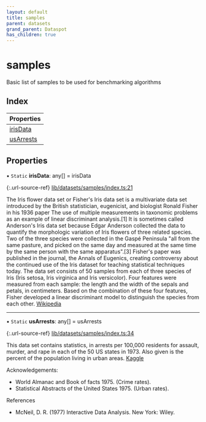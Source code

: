 ```yaml
---
layout: default
title: samples
parent: datasets
grand_parent: Dataspot
has_children: true
---
```


# samples

Basic list of samples to be used for benchmarking algorithms

## Index

| Properties |
|-----------|
| [irisData](#irisdata) |
| [usArrests](#usarrests) |

## Properties

▪ `Static` **irisData**: any[] = irisData

{:.url-source-ref}
[lib/datasets/samples/index.ts:21](https://github.com/ascentcore/dataspot/blob/f1c4a34/lib/datasets/samples/index.ts#L21)

The Iris flower data set or Fisher's Iris data set is a multivariate data set introduced by the British statistician,
eugenicist, and biologist Ronald Fisher in his 1936 paper The use of multiple measurements in taxonomic problems as
an example of linear discriminant analysis.[1] It is sometimes called Anderson's Iris data set because Edgar Anderson
collected the data to quantify the morphologic variation of Iris flowers of three related species.
Two of the three species were collected in the Gaspé Peninsula "all from the same pasture, and picked on the same
day and measured at the same time by the same person with the same apparatus".[3] Fisher's paper was published in the
journal, the Annals of Eugenics, creating controversy about the continued use of the Iris dataset for teaching
statistical techniques today. The data set consists of 50 samples from each of three species of Iris
(Iris setosa, Iris virginica and Iris versicolor). Four features were measured from each sample: the length and the
width of the sepals and petals, in centimeters. Based on the combination of these four features, Fisher developed a
linear discriminant model to distinguish the species from each other. [Wikipedia](https://en.wikipedia.org/wiki/Iris_flower_data_set)

___

▪ `Static` **usArrests**: any[] = usArrests

{:.url-source-ref}
[lib/datasets/samples/index.ts:34](https://github.com/ascentcore/dataspot/blob/f1c4a34/lib/datasets/samples/index.ts#L34)

This data set contains statistics, in arrests per 100,000 residents for assault, murder, and rape in each of
the 50 US states in 1973. Also given is the percent of the population living in urban areas. [Kaggle](https://www.kaggle.com/deepakg/usarrests)

Acknowledgements:
 - World Almanac and Book of facts 1975. (Crime rates).
 - Statistical Abstracts of the United States 1975. (Urban rates).

 References
 - McNeil, D. R. (1977) Interactive Data Analysis. New York: Wiley.
